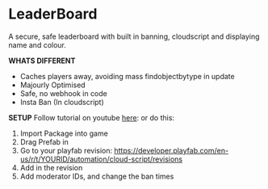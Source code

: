 # LeaderBoard
A secure, safe leaderboard with built in banning, cloudscript and displaying name and colour.

**WHATS DIFFERENT**
- Caches players away, avoiding mass findobjectbytype in update
- Majourly Optimised
- Safe, no webhook in code
- Insta Ban (In cloudscript)

**SETUP**
Follow tutorial on youtube [here](https://youtu.be/fBMY1vpQF6Y):
or do this:
1. Import Package into game
2. Drag Prefab in
3. Go to your playfab revision: https://developer.playfab.com/en-us/r/t/YOURID/automation/cloud-script/revisions
4. Add in the revision
5. Add moderator IDs, and change the ban times
